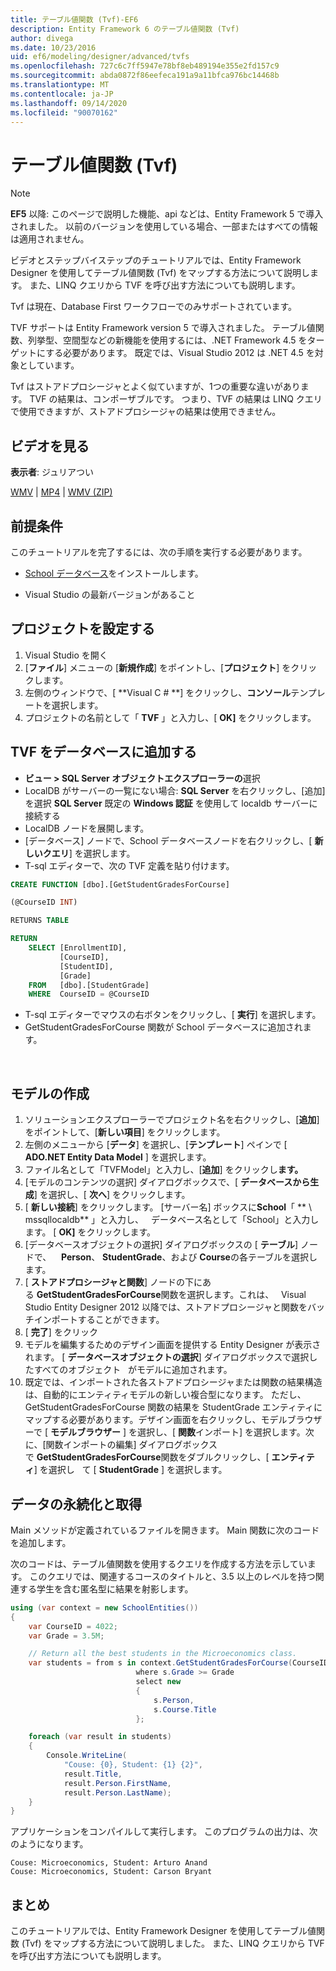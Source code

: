 ```yaml
---
title: テーブル値関数 (Tvf)-EF6
description: Entity Framework 6 のテーブル値関数 (Tvf)
author: divega
ms.date: 10/23/2016
uid: ef6/modeling/designer/advanced/tvfs
ms.openlocfilehash: 727c6c7ff5947e78bf8eb489194e355e2fd157c9
ms.sourcegitcommit: abda0872f86eefeca191a9a11bfca976bc14468b
ms.translationtype: MT
ms.contentlocale: ja-JP
ms.lasthandoff: 09/14/2020
ms.locfileid: "90070162"
---
```

# <a name="table-valued-functions-tvfs"></a>テーブル値関数 (Tvf)
> [!NOTE]
> **EF5** 以降: このページで説明した機能、api などは、Entity Framework 5 で導入されました。 以前のバージョンを使用している場合、一部またはすべての情報は適用されません。

ビデオとステップバイステップのチュートリアルでは、Entity Framework Designer を使用してテーブル値関数 (Tvf) をマップする方法について説明します。 また、LINQ クエリから TVF を呼び出す方法についても説明します。

Tvf は現在、Database First ワークフローでのみサポートされています。

TVF サポートは Entity Framework version 5 で導入されました。 テーブル値関数、列挙型、空間型などの新機能を使用するには、.NET Framework 4.5 をターゲットにする必要があります。 既定では、Visual Studio 2012 は .NET 4.5 を対象としています。

Tvf はストアドプロシージャとよく似ていますが、1つの重要な違いがあります。 TVF の結果は、コンポーザブルです。 つまり、TVF の結果は LINQ クエリで使用できますが、ストアドプロシージャの結果は使用できません。

## <a name="watch-the-video"></a>ビデオを見る

**表示者**: ジュリアつい

[WMV](https://download.microsoft.com/download/6/0/A/60A6E474-5EF3-4E1E-B9EA-F51D2DDB446A/HDI-ITPro-MSDN-winvideo-tvf.wmv)  | [MP4](https://download.microsoft.com/download/6/0/A/60A6E474-5EF3-4E1E-B9EA-F51D2DDB446A/HDI-ITPro-MSDN-mp4video-tvf.m4v)  | [WMV (ZIP)](https://download.microsoft.com/download/6/0/A/60A6E474-5EF3-4E1E-B9EA-F51D2DDB446A/HDI-ITPro-MSDN-winvideo-tvf.zip)

## <a name="pre-requisites"></a>前提条件

このチュートリアルを完了するには、次の手順を実行する必要があります。

- [School データベース](xref:ef6/resources/school-database)をインストールします。

- Visual Studio の最新バージョンがあること

## <a name="set-up-the-project"></a>プロジェクトを設定する

1.  Visual Studio を開く
2.  [**ファイル**] メニューの [**新規作成**] をポイントし、[**プロジェクト**] をクリックします。
3.  左側のウィンドウで、[ **Visual C \# **] をクリックし、**コンソール**テンプレートを選択します。
4.  プロジェクトの名前として「 **TVF** 」と入力し、[ **OK]** をクリックします。

## <a name="add-a-tvf-to-the-database"></a>TVF をデータベースに追加する

-   **ビュー &gt; SQL Server オブジェクトエクスプローラーの**選択
-   LocalDB がサーバーの一覧にない場合: **SQL Server** を右クリックし、[追加] を選択 **SQL Server** 既定の **Windows 認証** を使用して localdb サーバーに接続する
-   LocalDB ノードを展開します。
-   [データベース] ノードで、School データベースノードを右クリックし、[ **新しいクエリ**] を選択します。
-   T-sql エディターで、次の TVF 定義を貼り付けます。

``` SQL
CREATE FUNCTION [dbo].[GetStudentGradesForCourse]

(@CourseID INT)

RETURNS TABLE

RETURN
    SELECT [EnrollmentID],
           [CourseID],
           [StudentID],
           [Grade]
    FROM   [dbo].[StudentGrade]
    WHERE  CourseID = @CourseID
```

-   T-sql エディターでマウスの右ボタンをクリックし、[ **実行**] を選択します。
-   GetStudentGradesForCourse 関数が School データベースに追加されます。

 

## <a name="create-a-model"></a>モデルの作成

1.  ソリューションエクスプローラーでプロジェクト名を右クリックし、[**追加**] をポイントして、[**新しい項目**] をクリックします。
2.  左側のメニューから [**データ**] を選択し、[**テンプレート**] ペインで [ **ADO.NET Entity Data Model** ] を選択します。
3.  ファイル名として「TVFModel」と入力し、[**追加**] をクリックし**ます。**
4.  [モデルのコンテンツの選択] ダイアログボックスで、[ **データベースから生成**] を選択し、[ **次へ**] をクリックします。
5.  [ **新しい接続**] をクリックします。 [サーバー名] ボックスに**School**「 ** \\ mssqllocaldb** 」と入力し、   データベース名として「School」と入力します。 [ **OK]** をクリックします。
6.  [データベースオブジェクトの選択] ダイアログボックスの [ **テーブル**] ノードで、    **Person**、 **StudentGrade**、および **Course**の各テーブルを選択します。  
7.  [ **ストアドプロシージャと関数**] ノードの下にある **GetStudentGradesForCourse**関数を選択します。これは、   Visual Studio Entity Designer 2012 以降では、ストアドプロシージャと関数をバッチインポートすることができます。
8.  [ **完了**] をクリック
9.  モデルを編集するためのデザイン画面を提供する Entity Designer が表示されます。 [ **データベースオブジェクトの選択**] ダイアログボックスで選択したすべてのオブジェクト   がモデルに追加されます。
10. 既定では、インポートされた各ストアドプロシージャまたは関数の結果構造は、自動的にエンティティモデルの新しい複合型になります。 ただし、GetStudentGradesForCourse 関数の結果を StudentGrade エンティティにマップする必要があります。デザイン画面を右クリックし、モデルブラウザーで [ **モデルブラウザー** ] を選択し、[ **関数**インポート] を選択します。次に、[関数インポートの編集] ダイアログボックスで **GetStudentGradesForCourse**関数をダブルクリックし、[ **エンティティ**] を選択し   て [ **StudentGrade** ] を選択します。

## <a name="persist-and-retrieve-data"></a>データの永続化と取得

Main メソッドが定義されているファイルを開きます。 Main 関数に次のコードを追加します。

次のコードは、テーブル値関数を使用するクエリを作成する方法を示しています。 このクエリでは、関連するコースのタイトルと、3.5 以上のレベルを持つ関連する学生を含む匿名型に結果を射影します。

``` csharp
using (var context = new SchoolEntities())
{
    var CourseID = 4022;
    var Grade = 3.5M;

    // Return all the best students in the Microeconomics class.
    var students = from s in context.GetStudentGradesForCourse(CourseID)
                            where s.Grade >= Grade
                            select new
                            {
                                s.Person,
                                s.Course.Title
                            };

    foreach (var result in students)
    {
        Console.WriteLine(
            "Couse: {0}, Student: {1} {2}",
            result.Title,  
            result.Person.FirstName,  
            result.Person.LastName);
    }
}
```

アプリケーションをコンパイルして実行します。 このプログラムの出力は、次のようになります。

```console
Couse: Microeconomics, Student: Arturo Anand
Couse: Microeconomics, Student: Carson Bryant
```

## <a name="summary"></a>まとめ

このチュートリアルでは、Entity Framework Designer を使用してテーブル値関数 (Tvf) をマップする方法について説明しました。 また、LINQ クエリから TVF を呼び出す方法についても説明します。
